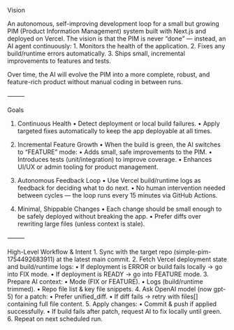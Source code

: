 
Vision

An autonomous, self-improving development loop for a small but growing PIM (Product Information Management) system built with Next.js and deployed on Vercel.
The vision is that the PIM is never “done” — instead, an AI agent continuously:
	1.	Monitors the health of the application.
	2.	Fixes any build/runtime errors automatically.
	3.	Ships small, incremental improvements to features and tests.

Over time, the AI will evolve the PIM into a more complete, robust, and feature-rich product without manual coding in between runs.

⸻

Goals

1. Continuous Health
	•	Detect deployment or local build failures.
	•	Apply targeted fixes automatically to keep the app deployable at all times.

2. Incremental Feature Growth
	•	When the build is green, the AI switches to “FEATURE” mode:
	•	Adds small, safe improvements to the PIM.
	•	Introduces tests (unit/integration) to improve coverage.
	•	Enhances UI/UX or admin tooling for product management.

3. Autonomous Feedback Loop
	•	Use Vercel build/runtime logs as feedback for deciding what to do next.
	•	No human intervention needed between cycles — the loop runs every 15 minutes via GitHub Actions.

4. Minimal, Shippable Changes
	•	Each change should be small enough to be safely deployed without breaking the app.
	•	Prefer diffs over rewriting large files (unless context is stale).

⸻

High-Level Workflow & Intent
	1.	Sync with the target repo (simple-pim-1754492683911) at the latest main commit.
	2.	Fetch Vercel deployment state and build/runtime logs:
	•	If deployment is ERROR or build fails locally → go into FIX mode.
	•	If deployment is READY → go into FEATURE mode.
	3.	Prepare AI context:
	•	Mode (FIX or FEATURE).
	•	Logs (build/runtime trimmed).
	•	Repo file list & key file snippets.
	4.	Ask OpenAI model (now gpt-5) for a patch:
	•	Prefer unified_diff.
	•	If diff fails → retry with files[] containing full file content.
	5.	Apply changes:
	•	Commit & push if applied successfully.
	•	If build fails after patch, request AI to fix locally until green.
	6.	Repeat on next scheduled run.

